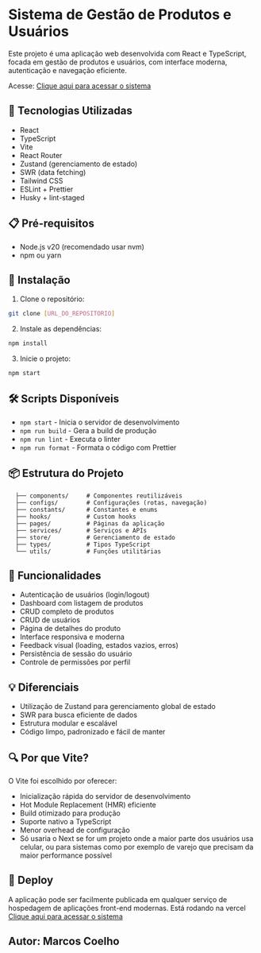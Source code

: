 # Sistema de Gestão de Produtos e Usuários

Este projeto é uma aplicação web desenvolvida com React e TypeScript, focada em gestão de produtos e usuários, com interface moderna, autenticação e navegação eficiente.

Acesse: <a href="https://teste-tecnico-aiva-1.vercel.app" target="_blank" rel="noopener noreferrer">
  Clique aqui para acessar o sistema
</a>

## 🚀 Tecnologias Utilizadas

- React
- TypeScript
- Vite
- React Router
- Zustand (gerenciamento de estado)
- SWR (data fetching)
- Tailwind CSS
- ESLint + Prettier
- Husky + lint-staged

## 📋 Pré-requisitos

- Node.js v20 (recomendado usar nvm)
- npm ou yarn

## 🔧 Instalação

1. Clone o repositório:
```bash
git clone [URL_DO_REPOSITORIO]
```

2. Instale as dependências:
```bash
npm install
```

3. Inicie o projeto:
```bash
npm start
```

## 🛠️ Scripts Disponíveis

- `npm start` - Inicia o servidor de desenvolvimento
- `npm run build` - Gera a build de produção
- `npm run lint` - Executa o linter
- `npm run format` - Formata o código com Prettier

## 📦 Estrutura do Projeto

```src/
  ├── components/     # Componentes reutilizáveis
  ├── configs/        # Configurações (rotas, navegação)
  ├── constants/      # Constantes e enums
  ├── hooks/          # Custom hooks
  ├── pages/          # Páginas da aplicação
  ├── services/       # Serviços e APIs
  ├── store/          # Gerenciamento de estado
  ├── types/          # Tipos TypeScript
  └── utils/          # Funções utilitárias
```

## 🎯 Funcionalidades

- Autenticação de usuários (login/logout)
- Dashboard com listagem de produtos
- CRUD completo de produtos
- CRUD de usuários
- Página de detalhes do produto
- Interface responsiva e moderna
- Feedback visual (loading, estados vazios, erros)
- Persistência de sessão do usuário
- Controle de permissões por perfil

## 💡 Diferenciais

- Utilização de Zustand para gerenciamento global de estado
- SWR para busca eficiente de dados
- Estrutura modular e escalável
- Código limpo, padronizado e fácil de manter

## 🔍 Por que Vite?

O Vite foi escolhido por oferecer:
- Inicialização rápida do servidor de desenvolvimento
- Hot Module Replacement (HMR) eficiente
- Build otimizado para produção
- Suporte nativo a TypeScript
- Menor overhead de configuração
- Só usaria o Next se for um projeto onde a maior parte dos usuários usa celular, ou para sistemas como por exemplo de varejo que precisam da maior performance possível

## 🚀 Deploy

A aplicação pode ser facilmente publicada em qualquer serviço de hospedagem de aplicações front-end modernas.
Está rodando na vercel <a href="https://teste-tecnico-aiva-1.vercel.app" target="_blank" rel="noopener noreferrer">
  Clique aqui para acessar o sistema
</a>

## Autor: Marcos Coelho

